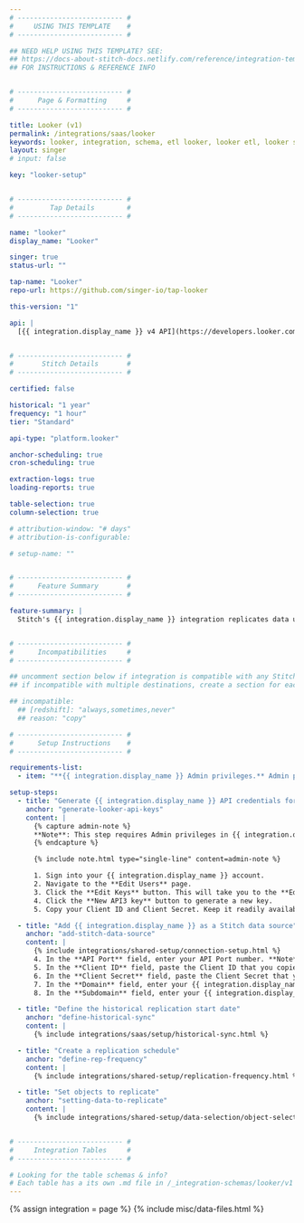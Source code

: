 ```yaml
---
# -------------------------- #
#     USING THIS TEMPLATE    #
# -------------------------- #

## NEED HELP USING THIS TEMPLATE? SEE:
## https://docs-about-stitch-docs.netlify.com/reference/integration-templates/saas/
## FOR INSTRUCTIONS & REFERENCE INFO


# -------------------------- #
#      Page & Formatting     #
# -------------------------- #

title: Looker (v1)
permalink: /integrations/saas/looker
keywords: looker, integration, schema, etl looker, looker etl, looker schema
layout: singer
# input: false

key: "looker-setup"


# -------------------------- #
#         Tap Details        #
# -------------------------- #

name: "looker"
display_name: "Looker"

singer: true
status-url: ""

tap-name: "Looker"
repo-url: https://github.com/singer-io/tap-looker

this-version: "1"

api: |
  [{{ integration.display_name }} v4 API](https://developers.looker.com/api/explorer/4.0){:target="new"}


# -------------------------- #
#       Stitch Details       #
# -------------------------- #

certified: false 

historical: "1 year"
frequency: "1 hour"
tier: "Standard"

api-type: "platform.looker"

anchor-scheduling: true
cron-scheduling: true

extraction-logs: true
loading-reports: true

table-selection: true
column-selection: true

# attribution-window: "# days"
# attribution-is-configurable: 

# setup-name: ""


# -------------------------- #
#      Feature Summary       #
# -------------------------- #

feature-summary: |
  Stitch's {{ integration.display_name }} integration replicates data using the {{ integration.api | flatify | strip }}. Refer to the [Schema](#schema) section for a list of objects available for replication.


# -------------------------- #
#      Incompatibilities     #
# -------------------------- #

## uncomment section below if integration is compatible with any Stitch destinations
## if incompatible with multiple destinations, create a section for each destination

## incompatible:
  ## [redshift]: "always,sometimes,never"
  ## reason: "copy" 

# -------------------------- #
#      Setup Instructions    #
# -------------------------- #

requirements-list:
  - item: "**{{ integration.display_name }} Admin privileges.** Admin privileges in {{ integration.display_name }} are required to generate credentials for Stitch."

setup-steps:
  - title: "Generate {{ integration.display_name }} API credentials for Stitch"
    anchor: "generate-looker-api-keys"
    content: |
      {% capture admin-note %}
      **Note**: This step requires Admin privileges in {{ integration.display_name }}.
      {% endcapture %}

      {% include note.html type="single-line" content=admin-note %}

      1. Sign into your {{ integration.display_name }} account.
      2. Navigate to the **Edit Users** page.
      3. Click the **Edit Keys** button. This will take you to the **Edit User API3 Keys** page.
      4. Click the **New API3 key** button to generate a new key.
      5. Copy your Client ID and Client Secret. Keep it readily available for the next step.

  - title: "Add {{ integration.display_name }} as a Stitch data source"
    anchor: "add-stitch-data-source"
    content: |
      {% include integrations/shared-setup/connection-setup.html %}
      4. In the **API Port** field, enter your API Port number. **Note**: This value is usually `19999` unless you host {{ integration.display_name }} internally. If hosting internally, use your internal API Port value.
      5. In the **Client ID** field, paste the Client ID that you copied in [Step 1](#api3-keys).
      6. In the **Client Secret** field, paste the Client Secret that you copied in [Step 1](#api3-keys).
      7. In the **Domain** field, enter your {{ integration.display_name }} account domain. It's typically `looker.com`, unless you use a white-labeled URL.
      8. In the **Subdomain** field, enter your {{ integration.display_name }} account subdomain. Your subdomain is the leading part of your {{ integration.display_name }} URL. For example: If the URL is `https://stitch.looker.com`, the value for this field would be `stitch`.

  - title: "Define the historical replication start date"
    anchor: "define-historical-sync"
    content: |
      {% include integrations/saas/setup/historical-sync.html %}

  - title: "Create a replication schedule"
    anchor: "define-rep-frequency"
    content: |
      {% include integrations/shared-setup/replication-frequency.html %}

  - title: "Set objects to replicate"
    anchor: "setting-data-to-replicate"
    content: |
      {% include integrations/shared-setup/data-selection/object-selection.html %} 


# -------------------------- #
#     Integration Tables     #
# -------------------------- #

# Looking for the table schemas & info?
# Each table has a its own .md file in /_integration-schemas/looker/v1
---
```

{% assign integration = page %}
{% include misc/data-files.html %}
